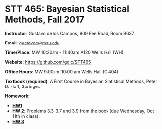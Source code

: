 # STT 465: Bayesian Statistical Methods, Fall 2017


**Instructor**: Gustavo de los Campos, 909 Fee Road, Room B637

**Email**: gustavoc@msu.edu

**Time/Place**: MW 10:20am - 11:40am A120 Wells Hall (WH)  

**Website**:  https://github.com/gdlc/STT465 

**Office Hours**: MW 9:00am-10:00 am Wells Hall (C 404)

**Textbook (required)**: A First Course in Bayesian Statistical Methods, Peter D. Hoff, Springer.

**Homework**:
  - **[HW1](https://github.com/gdlc/STT465/blob/master/HW1_STT465.pdf)**  
  - **HW 2**: Problems 3.3, 3.7 and 3.9 from the book (due  Wednesday, Oct 11th in class).
  - [**HW 3**](https://github.com/gdlc/STT465/blob/master/OLS_bonus.md)
